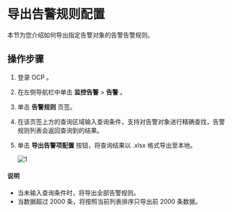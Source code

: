 # 导出告警规则配置

本节为您介绍如何导出指定告警对象的告警告警规则。

## 操作步骤

1. 登录 OCP 。

2. 在左侧导航栏中单击 **监控告警** \> **告警** 。

3. 单击 **告警规则** 页签。

4. 在该页签上方的查询区域输入查询条件，支持对告警对象进行精确查找，告警规则列表会返回查询到的结果。

5. 单击 **导出告警项配置** 按钮，将查询结果以 .xlsx 格式导出至本地。

    ![1](https://obbusiness-private.oss-cn-shanghai.aliyuncs.com/doc/img/ocp/401/%E5%AF%BC%E5%87%BA%E5%91%8A%E8%AD%A6%E9%A1%B9%E9%85%8D%E7%BD%AE1.png)

  <main id="notice" type='explain'>
    <h4>说明</h4>
    <ul>
    <li>当未输入查询条件时，将导出全部告警规则。</li>
    <li>当数据超过 2000 条，将按照当前列表排序只导出前 2000 条数据。</li>
    </ul>
  </main>
